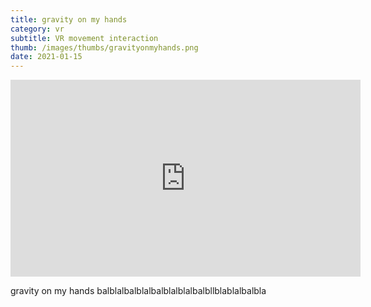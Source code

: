 ```yaml
---
title: gravity on my hands
category: vr
subtitle: VR movement interaction
thumb: /images/thumbs/gravityonmyhands.png
date: 2021-01-15
---
```


<iframe width="560" height="315" src="https://www.youtube.com/watch?v=XL6pVQ2yRmE&t=113s&ab_channel=MatiasVilaplana" frameborder="0" allow="accelerometer; autoplay; encrypted-media; gyroscope; picture-in-picture" allowfullscreen></iframe>

gravity on my hands balblalbalblalbalblalblalbalbllblablalbalbla
